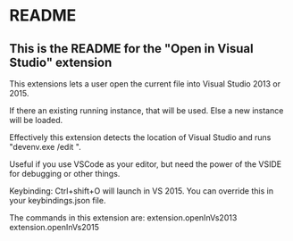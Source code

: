 # README
## This is the README for the "Open in Visual Studio" extension 
This extensions lets a user open the current file into Visual Studio 2013 or 2015.

If there an existing running instance, that will be used. Else a new instance will be loaded.

Effectively this extension detects the location of Visual Studio and runs "devenv.exe /edit <filename>".

Useful if you use VSCode as your editor, but need the power of the VSIDE for debugging or other things.

Keybinding: Ctrl+shift+O will launch in VS 2015.  You can override this in your keybindings.json file. 

The commands in this extension are:
extension.openInVs2013
extension.openInVs2015